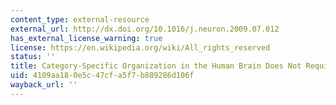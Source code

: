 ```yaml
---
content_type: external-resource
external_url: http://dx.doi.org/10.1016/j.neuron.2009.07.012
has_external_license_warning: true
license: https://en.wikipedia.org/wiki/All_rights_reserved
status: ''
title: Category-Specific Organization in the Human Brain Does Not Require Visual Experience
uid: 4109aa18-0e5c-47cf-a5f7-b889286d106f
wayback_url: ''
---
```

